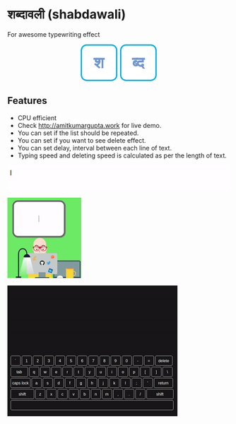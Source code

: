 # शब्दावली (shabdawali)
For awesome typewriting effect

<div align="center"><img src="static/shabdawali_logo.png"></div>

## Features

* CPU efficient
* Check http://amitkumargupta.work for live demo.
* You can set if the list should be repeated.
* You can set if you want to see delete effect.
* You can set delay, interval between each line of text.
* Typing speed and deleting speed is calculated as per the length of text.

![Typing post](static/typing-post.gif)

![Typing post](static/callout-typing.gif)

![Typing post](static/kbtyping.gif)